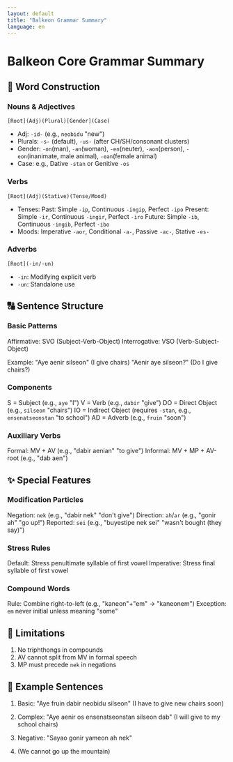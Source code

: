 ```yaml
---
layout: default
title: "Balkeon Grammar Summary"
language: en
---
```

# Balkeon Core Grammar Summary

## 📜 Word Construction

### Nouns & Adjectives

`[Root](Adj)(Plural)[Gender](Case)`
- Adj: `-id-` (e.g., `neobidu` "new")
- Plurals: `-s-` (default), `-us-` (after CH/SH/consonant clusters)
- Gender: 
  `-on`(man), `-an`(woman), `-en`(neuter), 
  `-aon`(person), `-eon`(inanimate, male animal), `-ean`(female animal)
- Case: e.g., Dative `-stan` or Genitive `-os`

### Verbs

`[Root](Adj)(Stative)(Tense/Mood)`
- Tenses:
  Past:    Simple `-ip`,  Continuous `-ingip`,  Perfect `-ipo`
  Present: Simple `-ir`,  Continuous `-ingir`,  Perfect `-iro`
  Future:  Simple `-ib`,  Continuous `-ingib`,  Perfect `-ibo`
- Moods:
  Imperative `-aor`, Conditional `-a-`, Passive `-ac-`, Stative `-es-`  

### Adverbs

`[Root](-in/-un)`
- `-in`: Modifying explicit verb
- `-un`: Standalone use

## 🔠 Sentence Structure

### Basic Patterns

Affirmative: SVO (Subject-Verb-Object)
Interrogative: VSO (Verb-Subject-Object)

Example:
"Aye aenir silseon" (I give chairs)
"Aenir aye silseon?" (Do I give chairs?)

### Components

S  = Subject (e.g., `aye` "I")
V  = Verb (e.g., `dabir` "give")
DO = Direct Object (e.g., `silseon` "chairs")
IO = Indirect Object (requires `-stan`, e.g., `ensenatseonstan` "to school")
AD = Adverb (e.g., `fruin` "soon")

### Auxiliary Verbs

Formal:   MV + AV (e.g., "dabir aenian" "to give")
Informal: MV + MP + AV-root (e.g., "dab aen")

## ✨ Special Features

### Modification Particles

Negation:   `nek` (e.g., "dabir nek" "don't give")
Direction:   `ah`/`ar` (e.g., "gonir ah" "go up!")
Reported:   `sei` (e.g., "buyestipe nek sei" "wasn't bought (they say)")

### Stress Rules

Default:    Stress penultimate syllable of first vowel
Imperative: Stress final syllable of first vowel

### Compound Words

Rule:       Combine right-to-left (e.g., "kaneon"+"em" → "kaneonem")
Exception:  `em` never initial unless meaning "some"

## 🚫 Limitations

1. No triphthongs in compounds
2. AV cannot split from MV in formal speech
3. MP must precede `nek` in negations

## 🧩 Example Sentences

1. Basic:    "Aye fruin dabir neobidu silseon" 
   (I have to give new chairs soon)

2. Complex:  "Aye aenir os ensenatseonstan silseon dab"
   (I will give to my school chairs)

3. Negative: "Sayao gonir yameon ah nek"
4. (We cannot go up the mountain)


   


